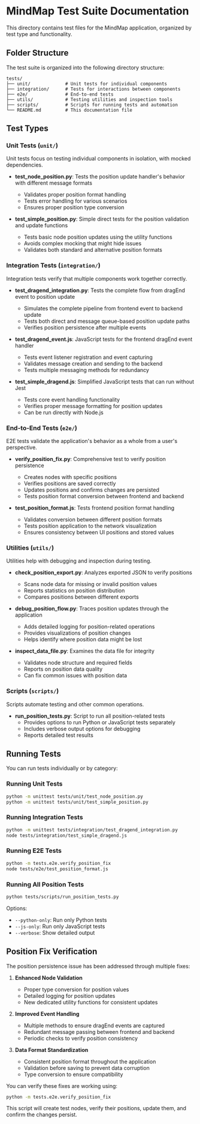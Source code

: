 # MindMap Test Suite Documentation

This directory contains test files for the MindMap application, organized by test type and functionality.

## Folder Structure

The test suite is organized into the following directory structure:

```
tests/
├── unit/             # Unit tests for individual components
├── integration/      # Tests for interactions between components
├── e2e/              # End-to-end tests
├── utils/            # Testing utilities and inspection tools
├── scripts/          # Scripts for running tests and automation
└── README.md         # This documentation file
```

## Test Types

### Unit Tests (`unit/`)

Unit tests focus on testing individual components in isolation, with mocked dependencies.

- **test_node_position.py**: Tests the position update handler's behavior with different message formats
  - Validates proper position format handling
  - Tests error handling for various scenarios
  - Ensures proper position type conversion

- **test_simple_position.py**: Simple direct tests for the position validation and update functions
  - Tests basic node position updates using the utility functions
  - Avoids complex mocking that might hide issues
  - Validates both standard and alternative position formats

### Integration Tests (`integration/`)

Integration tests verify that multiple components work together correctly.

- **test_dragend_integration.py**: Tests the complete flow from dragEnd event to position update
  - Simulates the complete pipeline from frontend event to backend update
  - Tests both direct and message queue-based position update paths
  - Verifies position persistence after multiple events

- **test_dragend_event.js**: JavaScript tests for the frontend dragEnd event handler
  - Tests event listener registration and event capturing
  - Validates message creation and sending to the backend
  - Tests multiple messaging methods for redundancy

- **test_simple_dragend.js**: Simplified JavaScript tests that can run without Jest
  - Tests core event handling functionality
  - Verifies proper message formatting for position updates
  - Can be run directly with Node.js

### End-to-End Tests (`e2e/`)

E2E tests validate the application's behavior as a whole from a user's perspective.

- **verify_position_fix.py**: Comprehensive test to verify position persistence
  - Creates nodes with specific positions
  - Verifies positions are saved correctly
  - Updates positions and confirms changes are persisted
  - Tests position format conversion between frontend and backend

- **test_position_format.js**: Tests frontend position format handling
  - Validates conversion between different position formats
  - Tests position application to the network visualization
  - Ensures consistency between UI positions and stored values

### Utilities (`utils/`)

Utilities help with debugging and inspection during testing.

- **check_position_export.py**: Analyzes exported JSON to verify positions
  - Scans node data for missing or invalid position values
  - Reports statistics on position distribution
  - Compares positions between different exports

- **debug_position_flow.py**: Traces position updates through the application
  - Adds detailed logging for position-related operations
  - Provides visualizations of position changes
  - Helps identify where position data might be lost

- **inspect_data_file.py**: Examines the data file for integrity
  - Validates node structure and required fields
  - Reports on position data quality
  - Can fix common issues with position data

### Scripts (`scripts/`)

Scripts automate testing and other common operations.

- **run_position_tests.py**: Script to run all position-related tests
  - Provides options to run Python or JavaScript tests separately
  - Includes verbose output options for debugging
  - Reports detailed test results

## Running Tests

You can run tests individually or by category:

### Running Unit Tests

```bash
python -m unittest tests/unit/test_node_position.py
python -m unittest tests/unit/test_simple_position.py
```

### Running Integration Tests

```bash
python -m unittest tests/integration/test_dragend_integration.py
node tests/integration/test_simple_dragend.js
```

### Running E2E Tests

```bash
python -m tests.e2e.verify_position_fix
node tests/e2e/test_position_format.js
```

### Running All Position Tests

```bash
python tests/scripts/run_position_tests.py
```

Options:
- `--python-only`: Run only Python tests
- `--js-only`: Run only JavaScript tests
- `--verbose`: Show detailed output

## Position Fix Verification

The position persistence issue has been addressed through multiple fixes:

1. **Enhanced Node Validation**
   - Proper type conversion for position values
   - Detailed logging for position updates
   - New dedicated utility functions for consistent updates

2. **Improved Event Handling**
   - Multiple methods to ensure dragEnd events are captured
   - Redundant message passing between frontend and backend
   - Periodic checks to verify position consistency

3. **Data Format Standardization**
   - Consistent position format throughout the application
   - Validation before saving to prevent data corruption
   - Type conversion to ensure compatibility

You can verify these fixes are working using:

```bash
python -m tests.e2e.verify_position_fix
```

This script will create test nodes, verify their positions, update them, and confirm the changes persist. 